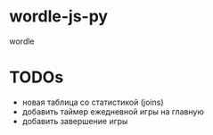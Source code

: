 # wordle-js-py
wordle

# TODOs
- новая таблица со статистикой (joins)
- добавить таймер ежедневной игры на главную
- добавить завершение игры